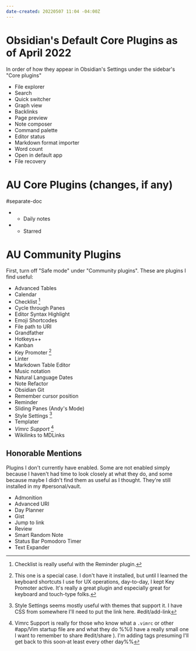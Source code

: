 ```yaml
---
date-created: 20220507 11:04 -04:00Z
---
```


# Obsidian's Default Core Plugins as of April 2022

In order of how they appear in Obsidian's Settings under the sidebar's "Core plugins"

- File explorer
- Search
- Quick switcher
- Graph view
- Backlinks
- Page preview
- Note composer
- Command palette
- Editor status
- Markdown format importer
- Word count
- Open in default app
- File recovery

# AU Core Plugins (changes, if any)

#separate-doc 

- + Daily notes
- + Starred

# AU Community Plugins

First, turn off "Safe mode" under "Community plugins". These are plugins I find useful:

- Advanced Tables
- Calendar
- Checklist [^1]
- Cycle through Panes
- Editor Syntax Highlight
- Emoji Shortcodes
- File path to URI
- Grandfather
- Hotkeys++
- Kanban
- Key Promoter [^2]
- Linter
- Markdown Table Editor
- Music notation
- Natural Language Dates
- Note Refactor
- Obsidian Git
- Remember cursor position
- Reminder
- Sliding Panes (Andy's Mode)
- Style Settings [^3]
- Templater
- *Vimrc Support* [^4]
- Wikilinks to MDLinks

## Honorable Mentions

Plugins I don't currently have enabled. Some are not enabled simply because I haven't had time to look closely at what they do, and some because maybe I didn't find them as useful as I thought. They're still installed in my #personal/vault.

- Admonition
- Advanced URI
- Day Planner
- Gist
- Jump to link
- Review
- Smart Random Note
- Status Bar Pomodoro Timer
- Text Expander

[^1]: Checklist is really useful with the Reminder plugin.

[^2]: This one is a special case. I don't have it installed, but until I learned the keyboard shortcuts I use for UX operations, day-to-day, I kept Key Promoter active. It's really a great plugin and especially great for keyboard and touch-type folks.

[^3]: Style Settings seems mostly useful with themes that support it. I have CSS from somewhere I'll need to put the link here. #edit/add-link

[^4]: Vimrc Support is really for those who know what a `.vimrc` or other #app/Vim startup file are and what they do %%(I have a really small one I want to remember to share #edit/share ). I'm adding tags presuming I'll get back to this soon&dash;at least every other day%%